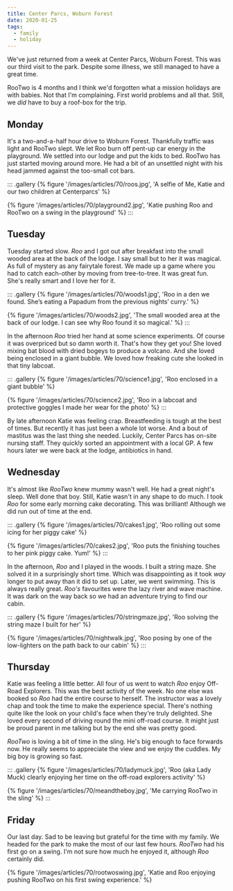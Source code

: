 ```yaml
---
title: Center Parcs, Woburn Forest
date: 2020-01-25
tags:
  - family
  - holiday
---
```

We've just returned from a week at Center Parcs, Woburn Forest. This was our third visit to the park. Despite some illness, we still managed to have a great time.

RooTwo is 4 months and I think we'd forgotten what a mission holidays are with babies. Not that I'm complaining. First world problems and all that. Still, we *did* have to buy a roof-box for the trip. 

## Monday

It's a two-and-a-half hour drive to Woburn Forest. Thankfully traffic was light and RooTwo slept. We let Roo burn off pent-up car energy in the playground. We settled into our lodge and put the kids to bed. RooTwo has just started moving around more. He had a bit of an unsettled night with his head jammed against the too-small cot bars. 

::: .gallery
{% figure '/images/articles/70/roos.jpg', 'A selfie of Me, Katie and our two children at Centerparcs' %}

{% figure '/images/articles/70/playground2.jpg', 'Katie pushing Roo and RooTwo on a swing in the playground' %}
:::

## Tuesday

Tuesday started slow. *Roo* and I got out after breakfast into the small wooded area at the back of the lodge. I say small but to her it was magical. As full of mystery as any fairytale forest. We made up a game where you had to catch each-other by moving from tree-to-tree. It was great fun. She's really smart and I love her for it. 

::: .gallery
{% figure '/images/articles/70/woods1.jpg', 'Roo in a den we found. She’s eating a Papadum from the previous nights’ curry.' %}

{% figure '/images/articles/70/woods2.jpg', 'The small wooded area at the back of our lodge. I can see why Roo found it so magical.' %}
:::

In the afternoon *Roo* tried her hand at some science experiments. Of course it was overpriced but so damn worth it. That's how they get you! She loved mixing bat blood with dried bogeys to produce a volcano. And she loved being enclosed in a giant bubble. We loved how freaking cute she looked in that tiny labcoat.

::: .gallery
{% figure '/images/articles/70/science1.jpg', 'Roo enclosed in a giant bubble' %}

{% figure '/images/articles/70/science2.jpg', 'Roo in a labcoat and protective goggles I made her wear for the photo' %}
:::

By late afternoon Katie was feeling crap. Breastfeeding is tough at the best of times. But recently it has just been a whole lot worse. And a bout of mastitus was the last thing she needed. Luckily, Center Parcs has on-site nursing staff. They quickly sorted an appointment with a local GP. A few hours later we were back at the lodge, antibiotics in hand. 

## Wednesday

It's almost like *RooTwo* knew mummy wasn't well. He had a great night's sleep. Well done that boy. Still, Katie wasn't in any shape to do much. I took *Roo* for some early morning cake decorating. This was brilliant! Although we did run out of time at the end. 

::: .gallery
{% figure '/images/articles/70/cakes1.jpg', 'Roo rolling out some icing for her piggy cake' %}

{% figure '/images/articles/70/cakes2.jpg', 'Roo puts the finishing touches to her pink piggy cake. Yum!' %}
:::

In the afternoon, *Roo* and I played in the woods. I built a string maze. She solved it in a surprisingly short time. Which was disappointing as it took *way* longer to put away than it did to set up. Later, we went swimming. This is always really great. *Roo's* favourites were the lazy river and wave machine. It was dark on the way back so we had an adventure trying to find our cabin.

::: .gallery
{% figure '/images/articles/70/stringmaze.jpg', 'Roo solving the string maze I built for her' %}

{% figure '/images/articles/70/nightwalk.jpg', 'Roo posing by one of the low-lighters on the path back to our cabin' %}
:::

## Thursday

Katie was feeling a little better. All four of us went to watch *Roo* enjoy Off-Road Explorers. This was the best activity of the week. No one else was booked so *Roo* had the entire course to herself. The instructor was a lovely chap and took the time to make the experience special. There's nothing quite like the look on your child's face when they're truly delighted. She loved every second of driving round the mini off-road course. It might just be proud parent in me talking but by the end she was pretty good. 

*RooTwo* is loving a bit of time in the sling. He's big enough to face forwards now. He really seems to appreciate the view and we enjoy the cuddles. My big boy is growing so fast.

::: .gallery
{% figure '/images/articles/70/ladymuck.jpg', 'Roo (aka Lady Muck) clearly enjoying her time on the off-road explorers activity' %}

{% figure '/images/articles/70/meandtheboy.jpg', 'Me carrying RooTwo in the sling' %}
:::

## Friday

Our last day. Sad to be leaving but grateful for the time with my family. We headed for the park to make the most of our last few hours. *RooTwo* had his first go on a swing. I'm not sure how much he enjoyed it, although *Roo* certainly did. 

{% figure '/images/articles/70/rootwoswing.jpg', 'Katie and Roo enjoying pushing RooTwo on his first swing experience.' %}